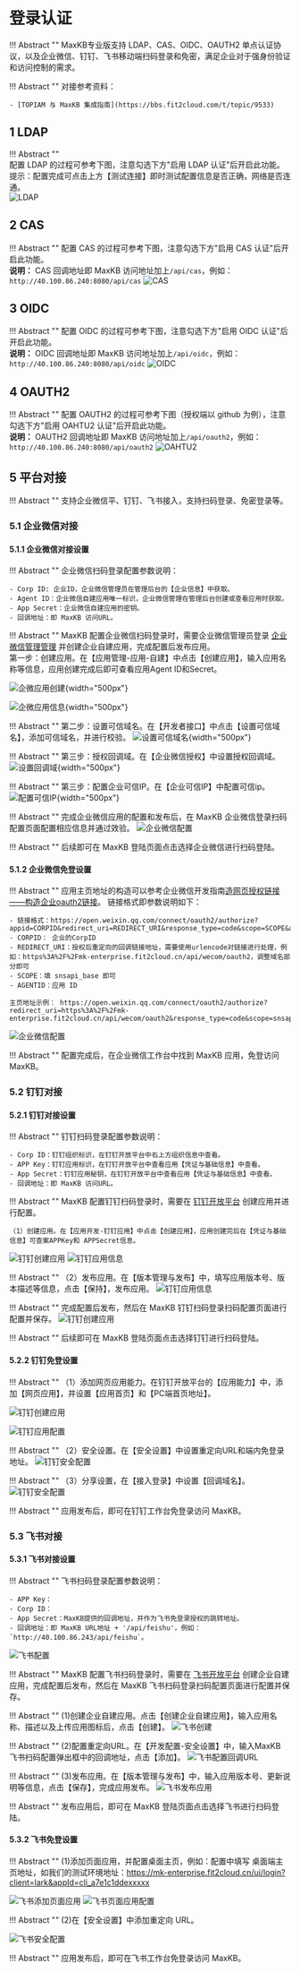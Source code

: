 # 登录认证
!!! Abstract "" 
    MaxKB专业版支持 LDAP、CAS、OIDC、OAUTH2 单点认证协议，以及企业微信、钉钉、飞书移动端扫码登录和免密，满足企业对于强身份验证和访问控制的需求。

!!! Abstract ""
    对接参考资料：

    - [TOPIAM 与 MaxKB 集成指南](https://bbs.fit2cloud.com/t/topic/9533)

## 1 LDAP

!!! Abstract ""  
    配置 LDAP 的过程可参考下图，注意勾选下方"启用 LDAP 认证"后开启此功能。     
    提示：配置完成可点击上方【测试连接】即时测试配置信息是否正确，网络是否连通。      
![LDAP](../../img/system/LDAP.png)


## 2 CAS

!!! Abstract ""
    配置 CAS 的过程可参考下图，注意勾选下方"启用 CAS 认证"后开启此功能。    
    **说明：** CAS 回调地址即 MaxKB 访问地址加上`/api/cas`，例如：`http://40.100.86.240:8080/api/cas`
![CAS](../../img/system/CAS.png)


## 3 OIDC

!!! Abstract ""
    配置 OIDC 的过程可参考下图，注意勾选下方"启用 OIDC 认证"后开启此功能。   
    **说明：** OIDC 回调地址即 MaxKB 访问地址加上`/api/oidc`，例如：`http://40.100.86.240:8080/api/oidc`
![OIDC](../../img/system/OIDC.png)

## 4 OAUTH2

!!! Abstract ""
    配置 OAUTH2 的过程可参考下图（授权端以 github 为例），注意勾选下方"启用 OAHTU2 认证"后开启此功能。   
    **说明：** OAUTH2 回调地址即 MaxKB 访问地址加上`/api/oauth2`，例如：`http://40.100.86.240:8080/api/oauth2`
![OAHTU2](../../img/system/oauth2.png)

## 5 平台对接

!!! Abstract ""
    支持企业微信平、钉钉、飞书接入，支持扫码登录、免密登录等。

### 5.1 企业微信对接

#### 5.1.1 企业微信对接设置

!!! Abstract ""
    企业微信扫码登录配置参数说明：
    
    - Corp ID: 企业ID，企业微信管理员在管理后台的【企业信息】中获取。
    - Agent ID：企业微信自建应用唯一标识，企业微信管理在管理后台创建或查看应用时获取。
    - App Secret：企业微信自建应用的密钥。   
    - 回调地址：即 MaxKB 访问URL。

!!! Abstract ""
    MaxKB 配置企业微信扫码登录时，需要企业微信管理员登录 [企业微信管理管理](https://work.weixin.qq.com/wework_admin/frame) 并创建企业自建应用，完成配置后发布应用。    
    第一步：创建应用。在【应用管理-应用-自建】中点击【创建应用】，输入应用名称等信息，应用创建完成后即可查看应用Agent ID和Secret。

![企微应用创建](../../img/system/qiwei_create_app.png){width="500px"}

![企微应用信息](../../img/system/qiwei_appinfo.png){width="500px"}

!!! Abstract ""
    第二步：设置可信域名。在【开发者接口】中点击【设置可信域名】，添加可信域名，并进行校验。
![设置可信域名](../../img/system/qiwei_yuming.png){width="500px"}

!!! Abstract ""
    第三步：授权回调域。在【企业微信授权】中设置授权回调域。
![设置回调域](../../img/system/qiwei_callback.png){width="500px"}

!!! Abstract ""
    第三步：配置企业可信IP。在【企业可信IP】中配置可信ip。
![配置可信IP](../../img/system/qiwei_ip.png){width="500px"}

!!! Abstract ""
    完成企业微信应用的配置和发布后，在 MaxKB 企业微信登录扫码配置页面配置相应信息并通过效验。
![企业微信配置](../../img/system/qiwei_setting.png)

!!! Abstract ""
    后续即可在 MaxKB 登陆页面点击选择企业微信进行扫码登陆。

#### 5.1.2 企业微信免登设置

!!! Abstract ""
    应用主页地址的构造可以参考企业微信开发指南[造网页授权链接——构造企业oauth2链接](https://developer.work.weixin.qq.com/document/path/91120#%E6%9E%84%E9%80%A0%E4%BC%81%E4%B8%9Aoauth2%E9%93%BE%E6%8E%A5)。
    链接格式即参数说明如下：

    - 链接格式：https://open.weixin.qq.com/connect/oauth2/authorize?appid=CORPID&redirect_uri=REDIRECT_URI&response_type=code&scope=SCOPE&agentid=AGENTID&state=STATE#wechat_redirect
    - CORPID： 企业的CorpID
    - REDIRECT_URI：授权后重定向的回调链接地址，需要使用urlencode对链接进行处理，例如：https%3A%2F%2Fmk-enterprise.fit2cloud.cn/api/wecom/oauth2，调整域名部分即可
    - SCOPE：填 snsapi_base 即可
    - AGENTID：应用 ID

    主页地址示例： https://open.weixin.qq.com/connect/oauth2/authorize?redirect_uri=https%3A%2F%2Fmk-enterprise.fit2cloud.cn/api/wecom/oauth2&response_type=code&scope=snsapi_privateinfo&agentid=1000008&appid=ww5fad05adxxxx&state=maxkb#wechat_redirect

![企业微信配置](../../img/system/weichat_oauth2.png)

!!! Abstract ""
    配置完成后，在企业微信工作台中找到 MaxKB 应用，免登访问 MaxKB。

### 5.2 钉钉对接

#### 5.2.1 钉钉对接设置

!!! Abstract ""
    钉钉扫码登录配置参数说明：

    - Corp ID：钉钉组织标识，在钉钉开放平台中右上方组织信息中查看。
    - APP Key：钉钉应用标识，在钉钉开放平台中查看应用【凭证与基础信息】中查看。
    - App Secret：钉钉应用秘钥，在钉钉开放平台中查看应用【凭证与基础信息】中查看。
    - 回调地址：即 MaxKB 访问URL。

!!! Abstract ""
    MaxKB 配置钉钉扫码登录时，需要在 [钉钉开放平台](https://open-dev.dingtalk.com/) 创建应用并进行配置。

    （1）创建应用。在【应用开发-钉钉应用】中点击【创建应用】，应用创建完后在【凭证与基础信息】可查案APPKey和 APPSecret信息。
![钉钉创建应用](../../img/system/dingding_app_create.png)
![钉钉应用信息](../../img/system/dingding_app_info.png)

!!! Abstract ""
    （2）发布应用。在【版本管理与发布】中，填写应用版本号、版本描述等信息，点击【保持】，发布应用。
![钉钉应用信息](../../img/system/dingding_app_release.png)

!!! Abstract ""
    完成配置后发布，然后在 MaxKB 钉钉扫码登录扫码配置页面进行配置并保存。
![钉钉创建应用](../../img/system/dingding_setting.png)

!!! Abstract ""
    后续即可在 MaxKB 登陆页面点击选择钉钉进行扫码登陆。

#### 5.2.2 钉钉免登设置

!!! Abstract ""
    （1）添加网页应用能力。在钉钉开放平台的【应用能力】中，添加【网页应用】，并设置【应用首页】和【PC端首页地址】。

![钉钉创建应用](../../img/system/dingding_add_webapp.png)

![钉钉应用配置](../../img/system/dingding_webapp_config.png)

!!! Abstract ""
    （2）安全设置。在【安全设置】中设置重定向URL和端内免登录地址。
![钉钉安全配置](../../img/system/dingding_security_config.png)

!!! Abstract ""
    （3）分享设置，在【接入登录】中设置【回调域名】。
![钉钉安全配置](../../img/system/dingding_share_config.png)

!!! Abstract ""
    应用发布后，即可在钉钉工作台免登录访问 MaxKB。    

### 5.3 飞书对接

#### 5.3.1 飞书对接设置

!!! Abstract ""
    飞书扫码登录配置参数说明：

    - APP Key：
    - Corp ID：
    - App Secret：MaxKB提供的回调地址，并作为飞书免登录授权的跳转地址。
    - 回调地址：即 MaxKB URL地址 + '/api/feishu'，例如：`http://40.100.86.243/api/feishu`。

![飞书配置](../../img/system/feishu_setting.png)

!!! Abstract ""
    MaxKB 配置飞书扫码登录时，需要在 [飞书开放平台](https://open.feishu.cn/) 创建企业自建应用，完成配置后发布，然后在 MaxKB 飞书扫码登录扫码配置页面进行配置并保存。

!!! Abstract ""
    (1)创建企业自建应用。点击【创建企业自建应用】，输入应用名称、描述以及上传应用图标后，点击【创建】。
![飞书创建](../../img/system/feishu_create_app.png)

!!! Abstract ""
    (2)配置重定向URL。在【开发配置-安全设置】中，输入MaxKB 飞书扫码配置弹出框中的回调地址，点击【添加】。
![飞书配置回调URL](../../img/system/feishu_url.png)

!!! Abstract ""
    (3)发布应用。在【版本管理与发布】中，输入应用版本号、更新说明等信息，点击【保存】，完成应用发布。
![飞书发布应用](../../img/system/feishu_app_release.png)

!!! Abstract ""
    发布应用后，即可在 MaxKB 登陆页面点击选择飞书进行扫码登陆。     

#### 5.3.2 飞书免登设置

!!! Abstract ""
    (1)添加页面应用，并配置桌面主页，例如：配置中填写 桌面端主页地址，如我们的测试环境地址：https://mk-enterprise.fit2cloud.cn/ui/login?client=lark&appId=cli_a7e1c1ddexxxxx

![飞书添加页面应用](../../img/system/feishu_add_webapp.png)
![飞书页面应用配置](../../img/system/feishu_webapp_config.png)

!!! Abstract ""
    (2)在【安全设置】中添加重定向 URL。

![飞书安全配置](../../img/system/feishu_security_config.png)

!!! Abstract ""
    应用发布后，即可在飞书工作台免登录访问 MaxKB。
